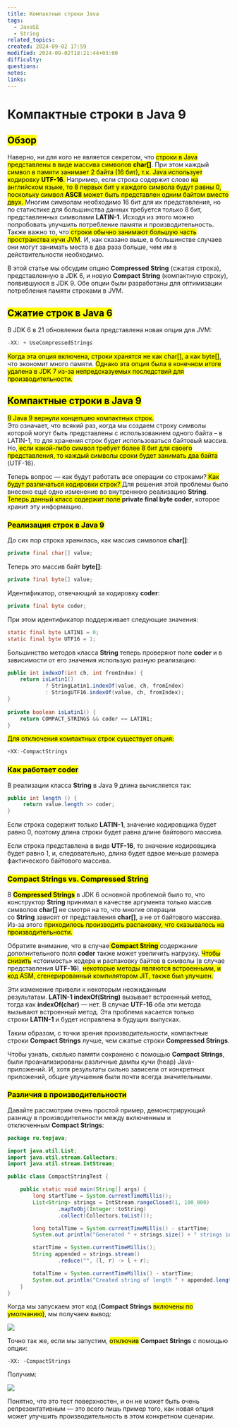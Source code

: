 ```yaml
---
title: Компактные строки Java
tags:
  - JavaSE
  - String
related_topics: 
created: 2024-09-02 17:59
modified: 2024-09-02T18:21:44+03:00
difficulty: 
questions: 
notes: 
links: 
---
```

# Компактные строки  в Java 9
## <mark class="hltr-orange">Обзор</mark>

Наверно, ни для кого не является секретом, что <mark class="hltr-yellow">строки в Java представлены в виде массива символов **char[]**</mark>. При этом каждый <mark class="hltr-green2">символ в памяти занимает 2 байта (16 бит), т.к. Java использует кодировку **UTF-16**.  </mark>
Например, если строка содержит слово <mark class="hltr-yellow">на английском языке, то 8 первых бит у каждого символа будут равны 0, поскольку символ **ASCII** может быть представлен одним байтом вместо двух.  </mark>
Многим символам необходимо 16 бит для их представления, но по статистике для большинства данных требуется только 8 бит, представленных символами **LATIN-1**. Исходя из этого можно попробовать улучшить потребление памяти и производительность.  
Также важно то, что<mark class="hltr-yellow"> строки обычно занимают большую часть пространства кучи JVM</mark>. И, как сказано выше, в большинстве случаев они могут занимать места в два раза больше, чем им в действительности необходимо.  

В этой статье мы обсудим опцию **Compressed String** (сжатая строка), представленную в JDK 6, и новую **Compact String** (компактную строку), появившуюся в JDK 9. Обе опции были разработаны для оптимизации потребления памяти строками в JVM.

## **<mark class="hltr-orange">Сжатие строк в Java 6</mark>**

В JDK 6 в 21 обновлении была представлена новая опция для JVM:

```java
-XX: + UseCompressedStrings
```

<mark class="hltr-purple">Когда эта опция включена, строки хранятся не как char[], а как byte[]</mark>, что экономит много памяти. <mark class="hltr-red">Однако эта опция была в конечном итоге удалена в JDK 7 из-за непредсказуемых последствий для производительности.</mark>

##  <mark class="hltr-orange">Компактные строки в Java 9</mark>

<mark class="hltr-red">В Java 9 вернули концепцию компактных строк.  
</mark>
Это означает, что всякий раз, когда мы создаем строку символы которой могут быть представлены с использованием одного байта – в LATIN-1, то для хранения строк будет использоваться байтовый массив. Но,<mark class="hltr-purple"> если какой-либо символ требует более 8 бит для своего представления, то каждый символы сроки будет занимать два байта</mark> (UTF-16).  

Теперь вопрос — как будут работать все операции со строками?<mark class="hltr-yellow"> Как будут различаться кодировки строк? </mark> 
Для решения этой проблемы было внесено ещё одно изменение во внутреннюю реализацию **String**. <mark class="hltr-yellow">Теперь данный класс содержит поле </mark>**private final byte coder**, которое хранит эту информацию.  

###  <mark class="hltr-orange">Реализация строк в Java 9</mark>

До сих пор строка хранилась, как массив символов **char[]**:

```java
private final char[] value;
```

Теперь это массив байт **byte[]**:

```java
private final byte[] value;
```

Идентификатор, отвечающий за кодировку **coder**:

```java
private final byte coder;
```

При этом идентификатор поддерживает следующие значения:

```java
static final byte LATIN1 = 0;
static final byte UTF16 = 1;
```

Большинство методов класса **String** теперь проверяют поле **coder** и в зависимости от его значения использую разную реализацию:

```java
public int indexOf(int ch, int fromIndex) {
    return isLatin1()
            ? StringLatin1.indexOf(value, ch, fromIndex)
            : StringUTF16.indexOf(value, ch, fromIndex);
} 
 
private boolean isLatin1() {
    return COMPACT_STRINGS && coder == LATIN1;
}
```

<mark class="hltr-yellow">Для отключения компактных строк существует опция:</mark>

```java
+XX:-CompactStrings
```

### <mark class="hltr-orange">Как работает coder</mark>

В реализации класса **String** в Java 9 длина вычисляется так:

```java
public int length () {
     return value.length >> coder;
}
```

Если строка содержит только **LATIN-1**, значение кодировщика будет равно 0, поэтому длина строки будет равна длине байтового массива.  

Если строка представлена в виде **UTF-16**, то значение кодировщика будет равно 1, и, следовательно, длина будет вдвое меньше размера фактического байтового массива.  

###  <mark class="hltr-orange">Compact Strings vs. Compressed String</mark>

В **<mark class="hltr-red">Compressed Strings</mark>** в JDK 6 основной проблемой было то, что конструктор **String** принимал в качестве аргумента только массив символов **char[]** не смотря на то, что многие операции со **String** зависят от представления **char[]**, а не от байтового массива. Из-за этого <mark class="hltr-yellow">приходилось производить распаковку, что сказывалось на производительности.  </mark>

Обратите внимание, что в случае<mark class="hltr-red"> **Compact String** </mark>содержание дополнительного поля **coder** также может увеличить нагрузку. <mark class="hltr-yellow">Чтобы снизить</mark> «стоимость» кодера и распаковку байтов в символы (в случае представления **UTF-16**), <mark class="hltr-yellow">некоторые методы являются встроенными, и код ASM, сгенерированный компилятором JIT, также был улучшен.  </mark>

Эти изменение привели к некоторым неожиданным результатам. **LATIN-1 indexOf(String)** вызывает встроенный метод, тогда как **indexOf(char)** — нет. В случае **UTF-16** оба эти метода вызывают встроенный метод. Эта проблема касается только строки **LATIN-1** и будет исправлена в будущих выпусках.  

Таким образом, с точки зрения производительности, компактные строки **Compact Strings** лучше, чем сжатые строки **Compressed Strings**.  

Чтобы узнать, сколько памяти сохранено с помощью **Compact Strings**, были проанализированы различные дампы кучи (heap) Java-приложений. И, хотя результаты сильно зависели от конкретных приложений, общие улучшения были почти всегда значительными.

### <mark class="hltr-orange">Различия в производительности</mark>

Давайте рассмотрим очень простой пример, демонстрирующий разницу в производительности между включенным и отключенным **Compact Strings**:

```java
package ru.topjava;

import java.util.List;
import java.util.stream.Collectors;
import java.util.stream.IntStream;

public class CompactStringTest {

    public static void main(String[] args) {
        long startTime = System.currentTimeMillis();
        List<String> strings = IntStream.rangeClosed(1, 100_000)
                .mapToObj(Integer::toString)
                .collect(Collectors.toList());

        long totalTime = System.currentTimeMillis() - startTime;
        System.out.println("Generated " + strings.size() + " strings in " + totalTime + " ms.");

        startTime = System.currentTimeMillis();
        String appended = strings.stream()
                .reduce("", (l, r) -> l + r);

        totalTime = System.currentTimeMillis() - startTime;
        System.out.println("Created string of length " + appended.length() + " in " + totalTime + " ms.");
    }
}
```

Когда мы запускаем этот код (**Compact Strings** <mark class="hltr-green2">включены по умолчанию)</mark>, мы получаем вывод:

![](https://optim.tildacdn.com/tild6665-3037-4931-b134-653538393833/-/resize/760x/-/format/webp/carbon_7.png)

Точно так же, если мы запустим, <mark class="hltr-green2">отключив</mark> **Compact Strings** с помощью опции:

```
-XX: -CompactStrings
```

Получим:

![](https://optim.tildacdn.com/tild3364-6130-4630-b936-623137383562/-/resize/760x/-/format/webp/carbon_8.png)

Понятно, что это тест поверхностен, и он не может быть очень репрезентативным — это всего лишь пример того, как новая опция может улучшить производительность в этом конкретном сценарии.